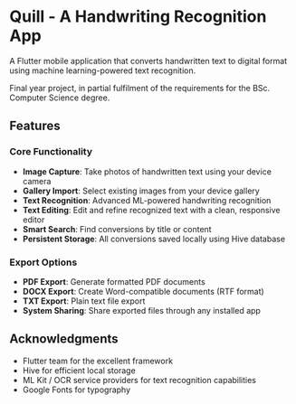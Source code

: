 # Quill - A Handwriting Recognition App

A Flutter mobile application that converts handwritten text to digital format using machine learning-powered text recognition.

Final year project, in partial fulfilment of the requirements for the BSc. Computer Science degree. 

## Features

### Core Functionality
- **Image Capture**: Take photos of handwritten text using your device camera
- **Gallery Import**: Select existing images from your device gallery
- **Text Recognition**: Advanced ML-powered handwriting recognition
- **Text Editing**: Edit and refine recognized text with a clean, responsive editor
- **Smart Search**: Find conversions by title or content
- **Persistent Storage**: All conversions saved locally using Hive database

### Export Options
- **PDF Export**: Generate formatted PDF documents
- **DOCX Export**: Create Word-compatible documents (RTF format)
- **TXT Export**: Plain text file export
- **System Sharing**: Share exported files through any installed app

## Acknowledgments

- Flutter team for the excellent framework
- Hive for efficient local storage
- ML Kit / OCR service providers for text recognition capabilities
- Google Fonts for typography